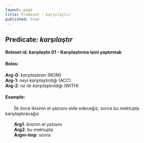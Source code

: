 ```yaml
---
layout: page
title: Frameset - karşılaştır
published: true
---
```

<h2>Predicate: <i>karşılaştır</i></h2>
<h4>Roleset id: karşılaştır.01 - Karşılaştırma işini yaptırmak<br>
<h4>Roles:</h4>
<b>Arg-0</b>: <i>karşılaştıran</i>  (NOM) <br>
<b>Arg-1</b>: <i>neyi karşılaştırdığı</i>  (ACC) <br>
<b>Arg-2</b>: <i>ne ile karşılaştırıldığı</i>  (WITH) <br>
<h4>Example:</h4>
&emsp;&emsp;İlk önce ikisinin el yazısını elde edeceğiz, sonra bu mektupla karşılaştıracağız<br><br>
&emsp;&emsp;<b>Arg1</b>:  ikisinin el yazısını<br>
&emsp;&emsp;<b>Arg2</b>:  bu mektupla<br>
&emsp;&emsp;<b>Argm-tmp</b>:  sonra<br>

